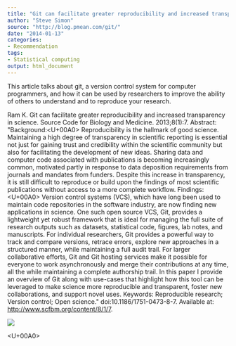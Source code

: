 ```yaml
---
title: "Git can facilitate greater reproducibility and increased transparency in science"
author: "Steve Simon"
source: "http://blog.pmean.com/git/"
date: "2014-01-13"
categories:
- Recommendation
tags:
- Statistical computing
output: html_document
---
```


This article talks about git, a version control system for computer
programmers, and how it can be used by researchers to improve the
ability of others to understand and to reproduce your
research.

<!---More--->

Ram K. Git can facilitate greater reproducibility and increased
transparency in science. Source Code for Biology and Medicine.
2013;8(1):7. Abstract: "Background:<U+00A0> Reproducibility is the hallmark of
good science. Maintaining a high degree of transparency in scientific
reporting is essential not just for gaining trust and credibility within
the scientific community but also for facilitating the development of
new ideas. Sharing data and computer code associated with publications
is becoming increasingly common, motivated partly in response to data
deposition requirements from journals and mandates from funders. Despite
this increase in transparency, it is still difficult to reproduce or
build upon the findings of most scientific publications without access
to a more complete workflow. Findings:<U+00A0> Version control systems (VCS),
which have long been used to maintain code repositories in the software
industry, are now finding new applications in science. One such open
source VCS, Git, provides a lightweight yet robust framework that is
ideal for managing the full suite of research outputs such as datasets,
statistical code, figures, lab notes, and manuscripts. For individual
researchers, Git provides a powerful way to track and compare versions,
retrace errors, explore new approaches in a structured manner, while
maintaining a full audit trail. For larger collaborative efforts, Git
and Git hosting services make it possible for everyone to work
asynchronously and merge their contributions at any time, all the while
maintaining a complete authorship trail. In this paper I provide an
overview of Git along with use-cases that highlight how this tool can be
leveraged to make science more reproducible and transparent, foster new
collaborations, and support novel uses. Keywords: Reproducible research;
Version control; Open science." doi:10.1186/1751-0473-8-7. Available at:
<http://www.scfbm.org/content/8/1/7>.

![](http://www.pmean.com/new-images/14/git01.png)



<U+00A0>


